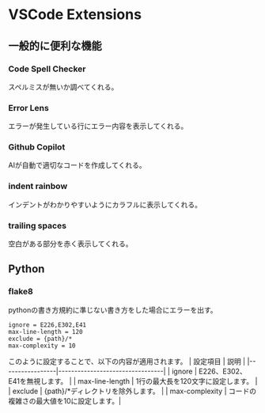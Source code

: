 # VSCode Extensions
## 一般的に便利な機能
### Code Spell Checker
スペルミスが無いか調べてくれる。
### **Error Lens**
エラーが発生している行にエラー内容を表示してくれる。
### Github Copilot
AIが自動で適切なコードを作成してくれる。
### indent rainbow
インデントがわかりやすいようにカラフルに表示してくれる。
### trailing spaces
空白がある部分を赤く表示してくれる。

## Python
### flake8
pythonの書き方規約に準じない書き方をした場合にエラーを出す。  
```
ignore = E226,E302,E41
max-line-length = 120
exclude = {path}/*
max-complexity = 10
```
このように設定することで、以下の内容が適用されます。
| 設定項目          | 説明                             |
|-----------------|---------------------------------|
| ignore          | E226、E302、E41を無視します。     |
| max-line-length | 1行の最大長を120文字に設定します。 |
| exclude         | {path}/*ディレクトリを除外します。 |
| max-complexity  | コードの複雑さの最大値を10に設定します。|
